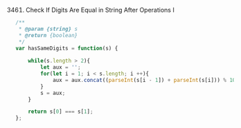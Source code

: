 3461. Check If Digits Are Equal in String After Operations I

```js
/**
 * @param {string} s
 * @return {boolean}
 */
var hasSameDigits = function(s) {
    
    while(s.length > 2){
        let aux = '';
        for(let i = 1; i < s.length; i ++){
            aux = aux.concat((parseInt(s[i - 1]) + parseInt(s[i])) % 10).toString();
        }
        s = aux;
    }

    return s[0] === s[1];
};
```
